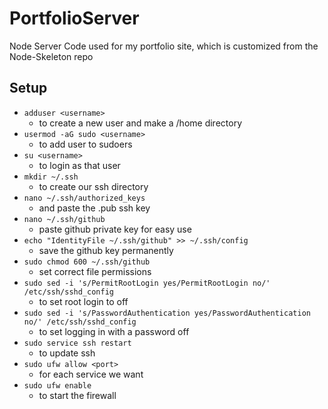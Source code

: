 # PortfolioServer
Node Server Code used for my portfolio site, which is customized from the Node-Skeleton repo

## Setup
+ ```adduser <username>```
  + to create a new user and make a /home directory
+ ```usermod -aG sudo <username>```
  + to add user to sudoers
+ ```su <username>```
  + to login as that user
+ ```mkdir ~/.ssh```
  + to create our ssh directory
+ ```nano ~/.ssh/authorized_keys```
  + and paste the .pub ssh key
+ ```nano ~/.ssh/github```
  + paste github private key for easy use
+ ```echo "IdentityFile ~/.ssh/github" >> ~/.ssh/config```
  + save the github key permanently
+ ```sudo chmod 600 ~/.ssh/github```
  + set correct file permissions
+ ```sudo sed -i 's/PermitRootLogin yes/PermitRootLogin no/' /etc/ssh/sshd_config```
  + to set root login to off
+ ```sudo sed -i 's/PasswordAuthentication yes/PasswordAuthentication no/' /etc/ssh/sshd_config```
  + to set logging in with a password off
+ ```sudo service ssh restart```
  + to update ssh
+ ```sudo ufw allow <port>```
  + for each service we want
+ ```sudo ufw enable```
  + to start the firewall
